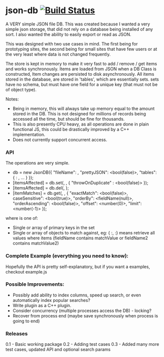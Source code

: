 json-db [![Build Status](https://travis-ci.org/Jezternz/json-db.svg?branch=master)](https://travis-ci.org/Jezternz/json-db)
=======

A VERY simple JSON file DB. This was created because I wanted a very simple json storage, that did not rely on a database being installed of any sort. I also wanted the ability to easily export or read as JSON.

This was designed with two use cases in mind. The first being for prototyping sites, the second being for small sites that have few users or at the very least where data is not changed frequently.

The store is kept in memory to make it very fast to add / remove / get items and works synchronously. Items are loaded from JSON when a DB Class is constructed, Item changes are persisted to disk asynchronously. All items stored in the database, are stored in 'tables', which are essentially sets. sets have no schema, but must have one field for a unique key (that must not be of object type).

Notes: 
* Being in memory, this will always take up memory equal to the amount stored in the DB. This is not designed for millions of records being accessed all the time, but should be fine for thousands.
* This is also presently CPU heavy, as all operations are done in plain functional JS, this could be drastically improved by a C++ implementation.
* Does not currently support concurrent access.

### API

The operations are very simple.
* db = new JsonDB({ "fileName": <fileName>, "prettyJSON": <bool(false)>, "tables": { <setName>: <setUniqueFieldKey>, ... } });
* [itemsAffected] = db.set(<tableName>, <itemOrArray>, { "throwOnDuplicate" : <bool(false)> });
* [itemsAffected] = db.del(<tableName>, <matchObjOrArray>);
* [itemMatches] = db.get(<tableName>, <matchObjOrArray>, { "exactMatch": <bool(false)>, caseSensitive": <bool(true)>, "orderBy": <fieldName(null)>, "orderAscending": <bool(false)>, "offset": <number(0)>, "limit": <number(-1)> });

where <matchObjOrArray> is one of:
* Single or array of primary keys in the set
* Single or array of objects to match against, eg: { <fieldName>:<matchValue>, <fieldName2>:<matchValue2>} means retrieve all values where items (fieldName contains matchValue or fieldName2 contains matchValue2)

### Complete Example (everything you need to know):
Hopefully the API is pretty self-explanatory, but if you want a examples, checkout example.js

### Possible Improvements:
* Possibly add ability to index columns, speed up search, or even automatically index popular searches?
* Write plugin as a C++ plugin.
* Consider concurrency (multiple processes access the DB) - locking? 
* Recover from process end (maybe save synchronously when process is going to end)

### Releases
0.1 - Basic working package
0.2 - Adding test cases
0.3 - Added many more test cases, updated API and optional search params 
